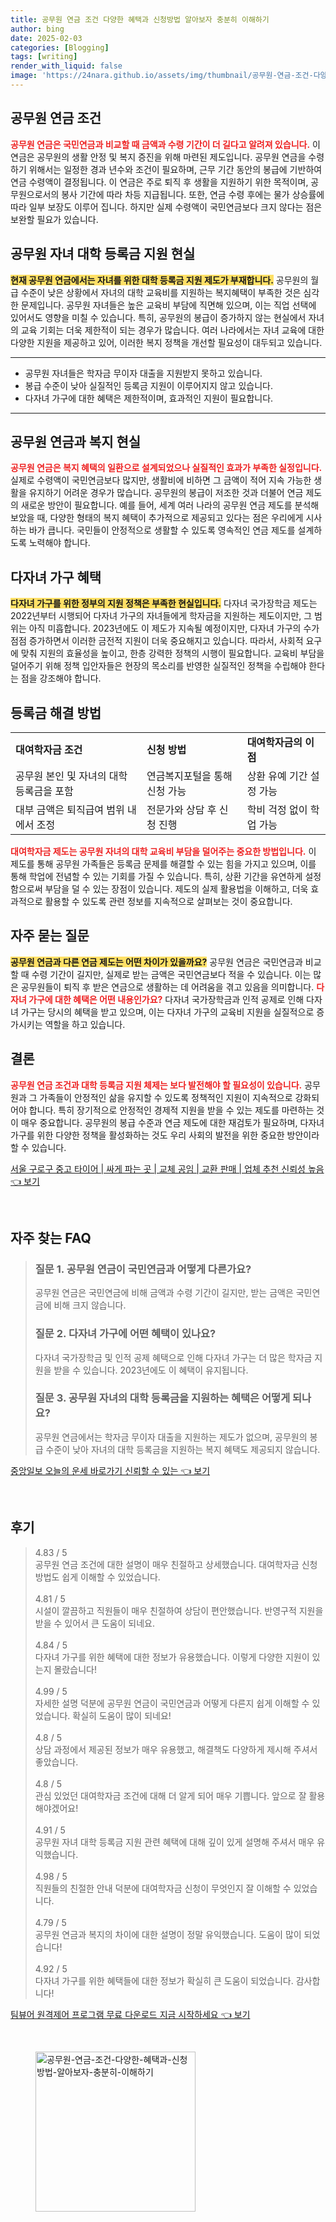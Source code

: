 ```yaml
---
title: 공무원 연금 조건 다양한 혜택과 신청방법 알아보자 충분히 이해하기
author: bing
date: 2025-02-03
categories: [Blogging]
tags: [writing]
render_with_liquid: false
image: 'https://24nara.github.io/assets/img/thumbnail/공무원-연금-조건-다양한-혜택과-신청방법-알아보자-충분히-이해하기.webp'
---
```



<h2 id='공무원_연금_조건'>공무원 연금 조건</h2>

<p><b><span style="color: #ee2323;">공무원 연금은 국민연금과 비교할 때 금액과 수령 기간이 더 길다고 알려져 있습니다.</span></b> 이 연금은 공무원의 생활 안정 및 복지 증진을 위해 마련된 제도입니다. 공무원 연금을 수령하기 위해서는 일정한 경과 년수와 조건이 필요하며, 근무 기간 동안의 봉급에 기반하여 연금 수령액이 결정됩니다. 이 연금은 주로 퇴직 후 생활을 지원하기 위한 목적이며, 공무원으로서의 봉사 기간에 따라 차등 지급됩니다. 또한, 연금 수령 후에는 물가 상승률에 따라 일부 보장도 이루어 집니다. 하지만 실제 수령액이 국민연금보다 크지 않다는 점은 보완할 필요가 있습니다.</p>

<h2 id='공무원_자녀_대학_등록금_지원_현실'>공무원 자녀 대학 등록금 지원 현실</h2>

<p><b><span style="background-color: #ffe066;">현재 공무원 연금에서는 자녀를 위한 대학 등록금 지원 제도가 부재합니다.</span></b> 공무원의 월급 수준이 낮은 상황에서 자녀의 대학 교육비를 지원하는 복지혜택이 부족한 것은 심각한 문제입니다. 공무원 자녀들은 높은 교육비 부담에 직면해 있으며, 이는 직업 선택에 있어서도 영향을 미칠 수 있습니다. 특히, 공무원의 봉급이 증가하지 않는 현실에서 자녀의 교육 기회는 더욱 제한적이 되는 경우가 많습니다. 여러 나라에서는 자녀 교육에 대한 다양한 지원을 제공하고 있어, 이러한 복지 정책을 개선할 필요성이 대두되고 있습니다.</p>

<hr />

<ul>
    <li>공무원 자녀들은 학자금 무이자 대출을 지원받지 못하고 있습니다.</li>
    <li>봉급 수준이 낮아 실질적인 등록금 지원이 이루어지지 않고 있습니다.</li>
    <li>다자녀 가구에 대한 혜택은 제한적이며, 효과적인 지원이 필요합니다.</li>
</ul>

<hr />

<h2 id='공무원_연금과_복지_현실'>공무원 연금과 복지 현실</h2>

<p><b><span style="color: #ee2323;">공무원 연금은 복지 혜택의 일환으로 설계되었으나 실질적인 효과가 부족한 실정입니다.</span></b> 실제로 수령액이 국민연금보다 많지만, 생활비에 비하면 그 금액이 적어 지속 가능한 생활을 유지하기 어려운 경우가 많습니다. 공무원의 봉급이 저조한 것과 더불어 연금 제도의 새로운 방안이 필요합니다. 예를 들어, 세계 여러 나라의 공무원 연금 제도를 분석해 보았을 때, 다양한 형태의 복지 혜택이 추가적으로 제공되고 있다는 점은 우리에게 시사하는 바가 큽니다. 국민들이 안정적으로 생활할 수 있도록 영속적인 연금 제도를 설계하도록 노력해야 합니다.</p>

<h2 id='다자녀_가구_혜택'>다자녀 가구 혜택</h2>

<p><b><span style="background-color: #ffe066;">다자녀 가구를 위한 정부의 지원 정책은 부족한 현실입니다.</span></b> 다자녀 국가장학금 제도는 2022년부터 시행되어 다자녀 가구의 자녀들에게 학자금을 지원하는 제도이지만, 그 범위는 아직 미흡합니다. 2023년에도 이 제도가 지속될 예정이지만, 다자녀 가구의 수가 점점 증가하면서 이러한 금전적 지원이 더욱 중요해지고 있습니다. 따라서, 사회적 요구에 맞춰 지원의 효율성을 높이고, 한층 강력한 정책의 시행이 필요합니다. 교육비 부담을 덜어주기 위해 정책 입안자들은 현장의 목소리를 반영한 실질적인 정책을 수립해야 한다는 점을 강조해야 합니다.</p>

<h2 id='등록금_해결_방법'>등록금 해결 방법</h2>

<table>
    <tr>
        <td><b>대여학자금 조건</b></td>
        <td><b>신청 방법</b></td>
        <td><b>대여학자금의 이점</b></td>
    </tr>
    <tr>
        <td>공무원 본인 및 자녀의 대학 등록금을 포함</td>
        <td>연금복지포털을 통해 신청 가능</td>
        <td>상환 유예 기간 설정 가능</td>
    </tr>
    <tr>
        <td>대부 금액은 퇴직급여 범위 내에서 조정</td>
        <td>전문가와 상담 후 신청 진행</td>
        <td>학비 걱정 없이 학업 가능</td>
    </tr>
</table>

<p><b><span style="color: #ee2323;">대여학자금 제도는 공무원 자녀의 대학 교육비 부담을 덜어주는 중요한 방법입니다.</span></b> 이 제도를 통해 공무원 가족들은 등록금 문제를 해결할 수 있는 힘을 가지고 있으며, 이를 통해 학업에 전념할 수 있는 기회를 가질 수 있습니다. 특히, 상환 기간을 유연하게 설정함으로써 부담을 덜 수 있는 장점이 있습니다. 제도의 실제 활용법을 이해하고, 더욱 효과적으로 활용할 수 있도록 관련 정보를 지속적으로 살펴보는 것이 중요합니다.</p>

<h2 id='자주_묻는_질문'>자주 묻는 질문</h2>

<p><b><span style="background-color: #ffe066;">공무원 연금과 다른 연금 제도는 어떤 차이가 있을까요?</span></b> 공무원 연금은 국민연금과 비교할 때 수령 기간이 길지만, 실제로 받는 금액은 국민연금보다 적을 수 있습니다. 이는 많은 공무원들이 퇴직 후 받은 연금으로 생활하는 데 어려움을 겪고 있음을 의미합니다. <b><span style="color: #ee2323;">다자녀 가구에 대한 혜택은 어떤 내용인가요?</span></b> 다자녀 국가장학금과 인적 공제로 인해 다자녀 가구는 당시의 혜택을 받고 있으며, 이는 다자녀 가구의 교육비 지원을 실질적으로 증가시키는 역할을 하고 있습니다.</p>

<h2 id='결론'>결론</h2>

<p><b><span style="color: #ee2323;">공무원 연금 조건과 대학 등록금 지원 체제는 보다 발전해야 할 필요성이 있습니다.</span></b> 공무원과 그 가족들이 안정적인 삶을 유지할 수 있도록 정책적인 지원이 지속적으로 강화되어야 합니다. 특히 장기적으로 안정적인 경제적 지원을 받을 수 있는 제도를 마련하는 것이 매우 중요합니다. 공무원의 봉급 수준과 연금 제도에 대한 재검토가 필요하며, 다자녀가구를 위한 다양한 정책을 활성화하는 것도 우리 사회의 발전을 위한 중요한 방안이라 할 수 있습니다.</p>


<p><a class="click-button" title="서울 구로구 중고 타이어 | 싸게 파는 곳 | 교체 공임 | 교환 판매 | 업체 추천 신뢰성 높음" href="https://24nara.github.io/posts/%EC%84%9C%EC%9A%B8-%EA%B5%AC%EB%A1%9C%EA%B5%AC-%EC%A4%91%EA%B3%A0-%ED%83%80%EC%9D%B4%EC%96%B4-%EC%8B%B8%EA%B2%8C-%ED%8C%8C%EB%8A%94-%EA%B3%B3-%EA%B5%90%EC%B2%B4-%EA%B3%B5%EC%9E%84-%EA%B5%90%ED%99%98-%ED%8C%90%EB%A7%A4-%EC%97%85%EC%B2%B4-%EC%B6%94%EC%B2%9C-%EC%8B%A0%EB%A2%B0%EC%84%B1-%EB%86%92%EC%9D%8C/" rel="dofollow">서울 구로구 중고 타이어 | 싸게 파는 곳 | 교체 공임 | 교환 판매 | 업체 추천 신뢰성 높음 👈 보기</a></p><br>
<h2 id='자주_찾는_FAQ'>자주 찾는 FAQ</h2>
<div itemscope="" itemtype="https://schema.org/FAQPage"> 
<blockquote> 
<div itemscope="" itemprop="mainEntity" itemtype="https://schema.org/Question"> 
<h3 itemprop="name">질문 1. 공무원 연금이 국민연금과 어떻게 다른가요?</h3> 
<div itemscope="" itemprop="acceptedAnswer" itemtype="https://schema.org/Answer"> 
<span itemprop="text"> 
<p>공무원 연금은 국민연금에 비해 금액과 수령 기간이 길지만, 받는 금액은 국민연금에 비해 크지 않습니다.</p> 
</span> 
</div> 
</div> 

<div itemscope="" itemprop="mainEntity" itemtype="https://schema.org/Question"> 
<h3 itemprop="name">질문 2. 다자녀 가구에 어떤 혜택이 있나요?</h3> 
<div itemscope="" itemprop="acceptedAnswer" itemtype="https://schema.org/Answer"> 
<span itemprop="text"> 
<p>다자녀 국가장학금 및 인적 공제 혜택으로 인해 다자녀 가구는 더 많은 학자금 지원을 받을 수 있습니다. 2023년에도 이 혜택이 유지됩니다.</p> 
</span> 
</div> 
</div> 

<div itemscope="" itemprop="mainEntity" itemtype="https://schema.org/Question"> 
<h3 itemprop="name">질문 3. 공무원 자녀의 대학 등록금을 지원하는 혜택은 어떻게 되나요?</h3> 
<div itemscope="" itemprop="acceptedAnswer" itemtype="https://schema.org/Answer"> 
<span itemprop="text"> 
<p>공무원 연금에서는 학자금 무이자 대출을 지원하는 제도가 없으며, 공무원의 봉급 수준이 낮아 자녀의 대학 등록금을 지원하는 복지 혜택도 제공되지 않습니다.</p> 
</span> 
</div> 
</div> 
</blockquote> 
</div>
<p><a class="click-button" title="중앙일보 오늘의 운세 바로가기 신뢰할 수 있는" href="https://24nara.github.io/posts/%EC%A4%91%EC%95%99%EC%9D%BC%EB%B3%B4-%EC%98%A4%EB%8A%98%EC%9D%98-%EC%9A%B4%EC%84%B8-%EB%B0%94%EB%A1%9C%EA%B0%80%EA%B8%B0-%EC%8B%A0%EB%A2%B0%ED%95%A0-%EC%88%98-%EC%9E%88%EB%8A%94/" rel="dofollow">중앙일보 오늘의 운세 바로가기 신뢰할 수 있는 👈 보기</a></p><br>
<h2 id='후기'>후기</h2>
<div itemscope itemtype="https://schema.org/Product">
  <blockquote>
  <div itemprop="review" itemscope itemtype="https://schema.org/Review">
      <div itemprop="reviewRating" itemscope itemtype="https://schema.org/Rating"> <span itemprop="ratingValue">4.83</span> / <span itemprop="bestRating">5</span> </div>
      <span itemprop="reviewBody">공무원 연금 조건에 대한 설명이 매우 친절하고 상세했습니다. 대여학자금 신청 방법도 쉽게 이해할 수 있었습니다.</span>
  </div>
  <br>
  <div itemprop="review" itemscope itemtype="https://schema.org/Review">
      <div itemprop="reviewRating" itemscope itemtype="https://schema.org/Rating"> <span itemprop="ratingValue">4.81</span> / <span itemprop="bestRating">5</span> </div>
      <span itemprop="reviewBody">시설이 깔끔하고 직원들이 매우 친절하여 상담이 편안했습니다. 반영구적 지원을 받을 수 있어서 큰 도움이 되네요.</span>
  </div>
  <br>
  <div itemprop="review" itemscope itemtype="https://schema.org/Review">
      <div itemprop="reviewRating" itemscope itemtype="https://schema.org/Rating"> <span itemprop="ratingValue">4.84</span> / <span itemprop="bestRating">5</span> </div>
      <span itemprop="reviewBody">다자녀 가구를 위한 혜택에 대한 정보가 유용했습니다. 이렇게 다양한 지원이 있는지 몰랐습니다!</span>
  </div>
  <br>
  <div itemprop="review" itemscope itemtype="https://schema.org/Review">
      <div itemprop="reviewRating" itemscope itemtype="https://schema.org/Rating"> <span itemprop="ratingValue">4.99</span> / <span itemprop="bestRating">5</span> </div>
      <span itemprop="reviewBody">자세한 설명 덕분에 공무원 연금이 국민연금과 어떻게 다른지 쉽게 이해할 수 있었습니다. 확실히 도움이 많이 되네요!</span>
  </div>
  <br>
  <div itemprop="review" itemscope itemtype="https://schema.org/Review">
      <div itemprop="reviewRating" itemscope itemtype="https://schema.org/Rating"> <span itemprop="ratingValue">4.8</span> / <span itemprop="bestRating">5</span> </div>
      <span itemprop="reviewBody">상담 과정에서 제공된 정보가 매우 유용했고, 해결책도 다양하게 제시해 주셔서 좋았습니다.</span>
  </div>
  <br>
  <div itemprop="review" itemscope itemtype="https://schema.org/Review">
      <div itemprop="reviewRating" itemscope itemtype="https://schema.org/Rating"> <span itemprop="ratingValue">4.8</span> / <span itemprop="bestRating">5</span> </div>
      <span itemprop="reviewBody">관심 있었던 대여학자금 조건에 대해 더 알게 되어 매우 기쁩니다. 앞으로 잘 활용해야겠어요!</span>
  </div>
  <br>
  <div itemprop="review" itemscope itemtype="https://schema.org/Review">
      <div itemprop="reviewRating" itemscope itemtype="https://schema.org/Rating"> <span itemprop="ratingValue">4.91</span> / <span itemprop="bestRating">5</span> </div>
      <span itemprop="reviewBody">공무원 자녀 대학 등록금 지원 관련 혜택에 대해 깊이 있게 설명해 주셔서 매우 유익했습니다.</span>
  </div>
  <br>
  <div itemprop="review" itemscope itemtype="https://schema.org/Review">
      <div itemprop="reviewRating" itemscope itemtype="https://schema.org/Rating"> <span itemprop="ratingValue">4.98</span> / <span itemprop="bestRating">5</span> </div>
      <span itemprop="reviewBody">직원들의 친절한 안내 덕분에 대여학자금 신청이 무엇인지 잘 이해할 수 있었습니다.</span>
  </div>
  <br>
  <div itemprop="review" itemscope itemtype="https://schema.org/Review">
      <div itemprop="reviewRating" itemscope itemtype="https://schema.org/Rating"> <span itemprop="ratingValue">4.79</span> / <span itemprop="bestRating">5</span> </div>
      <span itemprop="reviewBody">공무원 연금과 복지의 차이에 대한 설명이 정말 유익했습니다. 도움이 많이 되었습니다!</span>
  </div>
  <br>
  <div itemprop="review" itemscope itemtype="https://schema.org/Review">
      <div itemprop="reviewRating" itemscope itemtype="https://schema.org/Rating"> <span itemprop="ratingValue">4.92</span> / <span itemprop="bestRating">5</span> </div>
      <span itemprop="reviewBody">다자녀 가구를 위한 혜택들에 대한 정보가 확실히 큰 도움이 되었습니다. 감사합니다!</span>
  </div>
  </blockquote>
</div>
<p><a class="click-button" title="팀뷰어 원격제어 프로그램 무료 다운로드 지금 시작하세요" href="https://24nara.github.io/posts/%ED%8C%80%EB%B7%B0%EC%96%B4-%EC%9B%90%EA%B2%A9%EC%A0%9C%EC%96%B4-%ED%94%84%EB%A1%9C%EA%B7%B8%EB%9E%A8-%EB%AC%B4%EB%A3%8C-%EB%8B%A4%EC%9A%B4%EB%A1%9C%EB%93%9C-%EC%A7%80%EA%B8%88-%EC%8B%9C%EC%9E%91%ED%95%98%EC%84%B8%EC%9A%94/" rel="dofollow">팀뷰어 원격제어 프로그램 무료 다운로드 지금 시작하세요 👈 보기</a></p><br>
<figure class="image"><img src="https://24nara.github.io/assets/img/thumbnail/공무원-연금-조건-다양한-혜택과-신청방법-알아보자-충분히-이해하기.webp" alt="공무원-연금-조건-다양한-혜택과-신청방법-알아보자-충분히-이해하기" width="256" height="256"></figure>